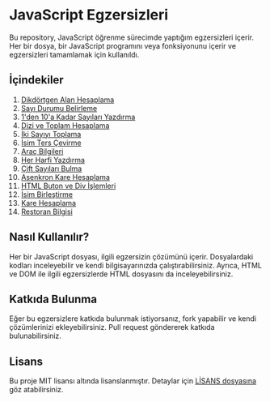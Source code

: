 # JavaScript Egzersizleri

Bu repository, JavaScript öğrenme sürecimde yaptığım egzersizleri içerir. Her bir dosya, bir JavaScript programını veya fonksiyonunu içerir ve egzersizleri tamamlamak için kullanıldı.

## İçindekiler

1. [Dikdörtgen Alan Hesaplama](./exercises/dikdortgen-alan-hesaplama.js)
2. [Sayı Durumu Belirleme](./exercises/sayi-durumu-belirleme.js)
3. [1'den 10'a Kadar Sayıları Yazdırma](./exercises/1-10-sayilari-yazdirma.js)
4. [Dizi ve Toplam Hesaplama](./exercises/dizi-ve-toplam-hesaplama.js)
5. [İki Sayıyı Toplama](./exercises/iki-sayiyi-toplama.js)
6. [İsim Ters Çevirme](./exercises/isim-ters-cevirme.js)
7. [Araç Bilgileri](./exercises/arac-bilgileri.js)
8. [Her Harfi Yazdırma](./exercises/her-harfi-yazdirma.js)
9. [Çift Sayıları Bulma](./exercises/cift-sayilari-bulma.js)
10. [Asenkron Kare Hesaplama](./exercises/asenkron-kare-hesaplama.js)
11. [HTML Buton ve Div İşlemleri](./exercises/html-buton-div-islemleri.js)
12. [İsim Birleştirme](./exercises/isim-birlestirme.js)
13. [Kare Hesaplama](./exercises/kare-hesaplama.js)
14. [Restoran Bilgisi](./exercises/restoran-bilgisi.js)

## Nasıl Kullanılır?

Her bir JavaScript dosyası, ilgili egzersizin çözümünü içerir. Dosyalardaki kodları inceleyebilir ve kendi bilgisayarınızda çalıştırabilirsiniz. Ayrıca, HTML ve DOM ile ilgili egzersizlerde HTML dosyasını da inceleyebilirsiniz.

## Katkıda Bulunma

Eğer bu egzersizlere katkıda bulunmak istiyorsanız, fork yapabilir ve kendi çözümlerinizi ekleyebilirsiniz. Pull request göndererek katkıda bulunabilirsiniz.

## Lisans

Bu proje MIT lisansı altında lisanslanmıştır. Detaylar için [LİSANS dosyasına](./LICENSE) göz atabilirsiniz.
